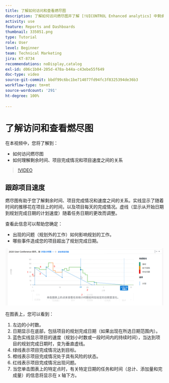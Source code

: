 ```yaml
---
title: 了解如何访问和查看燃尽图
description: 了解如何访问燃尽图并了解 [!UICONTROL Enhanced analytics] 中剩余时间、项目完成情况和项目速度之间的关系。
activity: use
feature: Reports and Dashboards
thumbnail: 335051.png
type: Tutorial
role: User
level: Beginner
team: Technical Marketing
jira: KT-8734
recommendations: noDisplay,catalog
exl-id: d06c1b04-205d-478a-b44a-c43ebe55f649
doc-type: video
source-git-commit: bbdf99c6bc1be714077fd94fc3f8325394de36b3
workflow-type: tm+mt
source-wordcount: '291'
ht-degree: 100%

---
```


# 了解访问和查看燃尽图

在本视频中，您将了解到：

* 如何访问燃尽图
* 如何理解剩余时间、项目完成情况和项目速度之间的关系

>[!VIDEO](https://video.tv.adobe.com/v/335051/?quality=12&learn=on&enablevpops=1)

## 跟踪项目速度

燃尽图有助于您了解剩余时间、项目完成情况和速度之间的关系。实线显示了随着时间的推移花在项目上的时间，以及项目每天的完成情况。虚线（显示从开始日期到规划完成日期的计划速度）随着任务日期的更改而调整。

查看此信息可以帮助您确定：

* 出现的问题（规划外的工作）如何影响规划的工作。
* 哪些事件造成您的项目超出了规划完成日期。

![显示燃尽图的图像，其中包含下面项目符号中描述的区域的数字](assets/section-2-9.png)

在图表上，您可以看到：

1. 左边的小时数。
1. 日期显示在底部，包括项目的规划完成日期（如果出现在所选日期范围内）。
1. 蓝色实线显示项目的速度（规划小时数或一段时间内的持续时间），当达到项目的规划完成日期时，变为垂直虚线。
1. 绿线表示项目完成情况达到目标。
1. 橙线表示项目完成情况处于具有风险的状态。
1. 红线表示项目完成情况出现问题。
1. 当您单击图表上的特定点时，有关特定日期的任务和时间（总计、添加量和完成量）的信息将显示在 x 轴下方。
